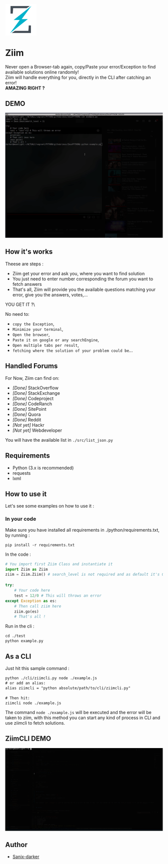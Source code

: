 <img src="./images/logo.png" width="100" align="center" />

# Ziim

Never open a Browser-tab again, copy/Paste your error/Exception to find available solutions online randomly!\
Ziim will handle everything for you, directly in the CLI after catching an error!\
**AMAZING RIGHT ?**

## DEMO

<img src="./images/demo.gif" />

## How it's works

Theese are steps :

- Ziim get your error and ask you, where you want to find solution
- You just need to enter number corresponding the forum you want to fetch answers
- That's all, Ziim will provide you the available questions matching your error, give you the answers, votes,...

YOU GET IT ?\

No need to:

- `copy the Exception`,
- `Minimize your terminal`,
- `Open the browser`,
- `Paste it on google or any searchEngine`,
- `Open multiple tabs per result`,
- `fetching where the solution of your problem could be`...

## Handled Forums

For Now, Ziim can find on:

- *[Done]* StackOverflow
- *[Done]* StackExchange
- *[Done]* Codeproject
- *[Done]* CodeRanch
- *[Done]* SitePoint
- *[Done]* Quora
- *[Done]* Reddit
- *[Not yet]* Hackr
- *[Not yet]* Webdeveloper

You will have the available list in `./src/list_json.py`

## Requirements

- Python (3.x is recommended)
- requests
- lxml


## How to use it

Let's see some examples on how to use it :

### In your code

Make sure you have installed all requirements in ./python/requirements.txt, by running :
```shell
pip install -r requirements.txt
```

In the code :

```python
# You import first Ziim Class and instantiate it
import Ziim as Ziim
ziim = Ziim.Ziim() # search_level is not required and as default it's 0

try:
    # Your code here
    test = 12/0 # This will throws an error
except Exception as es:
    # Then call ziim here
    ziim.go(es)
    # That's all !
```

Run in the cli :
```shell
cd ./test
python example.py
```

## As a CLI

Just hit this sample command : 
```shell
python ./cli/ziimcli.py node ./example.js
# or add an alias:
alias ziimcli = "python absolute/path/to/cli/ziimcli.py"

# Then hit:
ziimcli node ./example.js
```

The command `node ./example.js` will be executed and the error will be taken to ziim, with this method you can start any kind of process in CLI and use ziimcli to fetch solutions.

## ZiimCLI DEMO

<img src="./images/ziimcli.gif" />

## Author

- [Sanix-darker](https://github.com/sanix-darker)